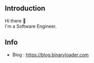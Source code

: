 ## Introduction

Hi there 👋  
I'm a Software Engineer.

## Info

- Blog : https://blog.binaryloader.com
